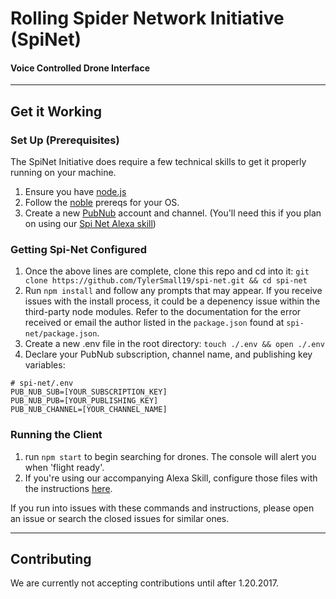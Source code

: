 # Rolling Spider Network Initiative (SpiNet)
#### Voice Controlled Drone Interface
-----------------------------
## Get it Working
### Set Up (Prerequisites)
The SpiNet Initiative does require a few technical skills to get it properly running on your machine.

1. Ensure you have [node.js](https://nodejs.org/en/download/package-manager/)
2. Follow the [noble](https://github.com/sandeepmistry/noble#prerequisites) prereqs for your OS.
3. Create a new [PubNub](https://admin.pubnub.com/#/register?pi_visitorid=219166828&psc=WC-Tracking&pt=wc-tracking) account and channel. (You'll need this if you plan on using our [Spi Net Alexa skill](https://github.com/TylerSmall19/spi-net-skill))

### Getting Spi-Net Configured
1. Once the above lines are complete, clone this repo and cd into it: `git clone https://github.com/TylerSmall19/spi-net.git && cd spi-net`
2. Run `npm install` and follow any prompts that may appear. If you receive issues with the install process, it could be a depenency issue within the third-party node modules. Refer to the documentation for the error received or email the author listed in the `package.json` found at `spi-net/package.json`.
3. Create a new .env file in the root directory: `touch ./.env && open ./.env`
4. Declare your PubNub subscription, channel name, and publishing key variables:
```
# spi-net/.env
PUB_NUB_SUB=[YOUR_SUBSCRIPTION_KEY]
PUB_NUB_PUB=[YOUR_PUBLISHING_KEY]
PUB_NUB_CHANNEL=[YOUR_CHANNEL_NAME]
```

### Running the Client
1. run `npm start` to begin searching for drones. The console will alert you when 'flight ready'.
2. If you're using our accompanying Alexa Skill, configure those files with the instructions [here](https://github.com/TylerSmall19/spi-net-skill).

If you run into issues with these commands and instructions, please open an issue or search the closed issues for similar ones.

------------------------------

## Contributing
We are currently not accepting contributions until after 1.20.2017.
